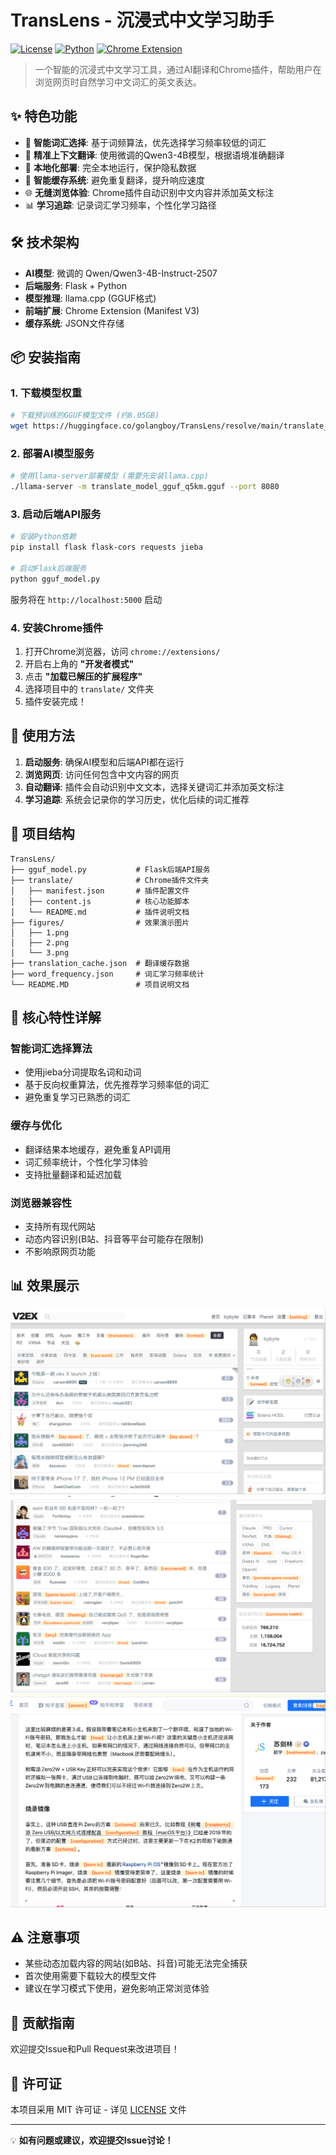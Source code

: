 # TransLens - 沉浸式中文学习助手

[![License](https://img.shields.io/badge/license-MIT-blue.svg)](LICENSE)
[![Python](https://img.shields.io/badge/python-3.7+-green.svg)](https://python.org)
[![Chrome Extension](https://img.shields.io/badge/chrome-extension-orange.svg)](https://developer.chrome.com/docs/extensions/)

> 一个智能的沉浸式中文学习工具，通过AI翻译和Chrome插件，帮助用户在浏览网页时自然学习中文词汇的英文表达。

## ✨ 特色功能

- 🤖 **智能词汇选择**: 基于词频算法，优先选择学习频率较低的词汇
- 🎯 **精准上下文翻译**: 使用微调的Qwen3-4B模型，根据语境准确翻译
- 🔧 **本地化部署**: 完全本地运行，保护隐私数据
- 💾 **智能缓存系统**: 避免重复翻译，提升响应速度
- 🌐 **无缝浏览体验**: Chrome插件自动识别中文内容并添加英文标注
- 📊 **学习追踪**: 记录词汇学习频率，个性化学习路径

## 🛠️ 技术架构

- **AI模型**: 微调的 Qwen/Qwen3-4B-Instruct-2507
- **后端服务**: Flask + Python
- **模型推理**: llama.cpp (GGUF格式)
- **前端扩展**: Chrome Extension (Manifest V3)
- **缓存系统**: JSON文件存储

## 📦 安装指南

### 1. 下载模型权重

```bash
# 下载预训练的GGUF模型文件 (约8.05GB)
wget https://huggingface.co/golangboy/TransLens/resolve/main/translate_model_gguf_q5km.gguf
```

### 2. 部署AI模型服务

```bash
# 使用llama-server部署模型 (需要先安装llama.cpp)
./llama-server -m translate_model_gguf_q5km.gguf --port 8080
```

### 3. 启动后端API服务

```bash
# 安装Python依赖
pip install flask flask-cors requests jieba

# 启动Flask后端服务
python gguf_model.py
```
服务将在 `http://localhost:5000` 启动

### 4. 安装Chrome插件

1. 打开Chrome浏览器，访问 `chrome://extensions/`
2. 开启右上角的 **"开发者模式"**
3. 点击 **"加载已解压的扩展程序"**
4. 选择项目中的 `translate/` 文件夹
5. 插件安装完成！

## 🚀 使用方法

1. **启动服务**: 确保AI模型和后端API都在运行
2. **浏览网页**: 访问任何包含中文内容的网页
3. **自动翻译**: 插件会自动识别中文文本，选择关键词汇并添加英文标注
4. **学习追踪**: 系统会记录你的学习历史，优化后续的词汇推荐

## 📁 项目结构

```
TransLens/
├── gguf_model.py           # Flask后端API服务
├── translate/              # Chrome插件文件夹
│   ├── manifest.json       # 插件配置文件
│   ├── content.js          # 核心功能脚本
│   └── README.md           # 插件说明文档
├── figures/                # 效果演示图片
│   ├── 1.png
│   ├── 2.png
│   └── 3.png
├── translation_cache.json  # 翻译缓存数据
├── word_frequency.json     # 词汇学习频率统计
└── README.MD               # 项目说明文档
```

## 🎯 核心特性详解

### 智能词汇选择算法
- 使用jieba分词提取名词和动词
- 基于反向权重算法，优先推荐学习频率低的词汇
- 避免重复学习已熟悉的词汇

### 缓存与优化
- 翻译结果本地缓存，避免重复API调用
- 词汇频率统计，个性化学习体验
- 支持批量翻译和延迟加载

### 浏览器兼容性
- 支持所有现代网站
- 动态内容识别(B站、抖音等平台可能存在限制)
- 不影响原网页功能

## 📊 效果展示

![效果图1](figures/1.png)
![效果图2](figures/2.png)  
![效果图3](figures/3.png)

## ⚠️ 注意事项

- 某些动态加载内容的网站(如B站、抖音)可能无法完全捕获
- 首次使用需要下载较大的模型文件
- 建议在学习模式下使用，避免影响正常浏览体验

## 🤝 贡献指南

欢迎提交Issue和Pull Request来改进项目！

## 📄 许可证

本项目采用 MIT 许可证 - 详见 [LICENSE](LICENSE) 文件

---

💡 **如有问题或建议，欢迎提交Issue讨论！**
